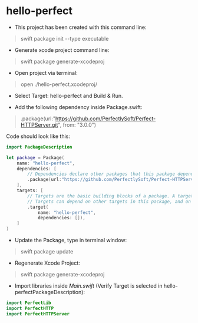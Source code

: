 # hello-perfect

* This project has been created with this command line:
> swift package init --type executable

* Generate xcode project command line:
> swift package generate-xcodeproj

* Open project via terminal:
> open ./hello-perfect.xcodeproj/

* Select Target: hello-perfect and Build & Run.

* Add the following dependency inside Package.swift:
> .package(url:"https://github.com/PerfectlySoft/Perfect-HTTPServer.git", from: "3.0.0")

Code should look like this:
```Swift
import PackageDescription

let package = Package(
    name: "hello-perfect",
    dependencies: [
        // Dependencies declare other packages that this package depends on.
        .package(url:"https://github.com/PerfectlySoft/Perfect-HTTPServer.git", from: "3.0.0")
    ],
    targets: [
        // Targets are the basic building blocks of a package. A target can define a module or a test suite.
        // Targets can depend on other targets in this package, and on products in packages which this package depends on.
        .target(
            name: "hello-perfect",
            dependencies: []),
    ]
)
```

* Update the Package, type in terminal window:
> swift package update

* Regenerate Xcode Project:
> swift package generate-xcodeproj

* Import libraries inside *Main.swift* (Verify Target is selected in hello-perfectPackageDescription):
```Swift
import PerfectLib
import PerfectHTTP
import PerfectHTTPServer
```
































